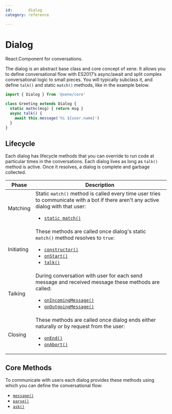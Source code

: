 ```yaml
---
id:       dialog
category: reference

---
```


# Dialog

<div class="intro">React.Component for conversations.</div>

The dialog is an abstract base class and core concept of xene. It allows you to define conversational flow with ES2017’s async/await and split complex conversational logic to small pieces. You will typically subclass it, and define `talk()` and static `match()` methods, like in the example below.

```ts
import { Dialog } from '@xene/core'

class Greeting extends Dialog {
  static mathc(msg) { return msg }
  async talk() {
    await this.message('hi ${user.name}')
  }
}
```

## Lifecycle

Each dialog has lifecycle methods that you can override to run code at particular times in the conversations. Each dialog lives as long as `talk()` method is active. Once it resolves, a dialog is complete and garbage collected.

|Phase|Description|
|--|--|
| <span class='title'>Matching</span> | Static `match()` method is called every time user tries to communicate with a bot if there aren't any active dialog with that user:<br/><ul><li>[`static match()`](#match)</li></ul>|
| <span class='title'>Initiating</span> | These methods are called once dialog's static `match()` method resolves to `true`:<br/><ul><li>[`constructor()`](#constructor)</li><li>[`onStart()`](#onstart)</li><li>[`talk()`](#talk)</li></ul>|
| <span class='title'>Talking</span> | During conversation with user for each send message and received message these methods are called:<br/><ul><li>[`onIncomingMessage()`](#onincomingmessage)</li><li>[`onOutgoingMessage()`](#onoutgoingmessage)</li></ul>|
| <span class='title'>Сlosing</span> | These methods are called once dialog ends either naturally or by request from the user:<br/><ul><li>[`onEnd()`](#onend)</li><li>[`onAbort()`](#onabort)</li></ul>|


## Core Methods

To communicate with users each dialog provides these methods using which you can define the conversational flow:

- [`message()`](#message)
- [`parse()`](#parse)
- [`ask()`](#ask)

<!-- api:core:dialog -->
